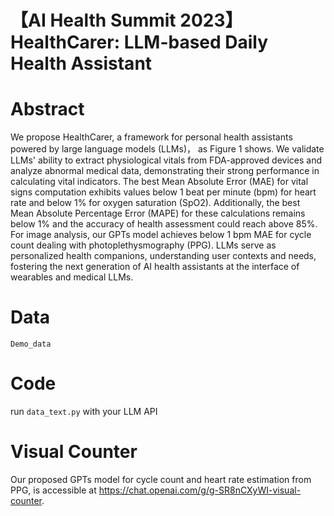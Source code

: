 # 【AI Health Summit 2023】HealthCarer: LLM-based Daily Health Assistant 

# Abstract
We propose HealthCarer, a framework for personal health assistants powered by large language models (LLMs)， as Figure 1 shows. We validate LLMs' ability to extract physiological vitals from FDA-approved devices and analyze abnormal medical data, demonstrating their strong performance in calculating vital indicators. The best Mean Absolute Error (MAE) for vital signs computation exhibits values below 1 beat per minute (bpm) for heart rate and below 1% for oxygen saturation (SpO2). Additionally, the best Mean Absolute Percentage Error (MAPE) for these calculations remains below 1% and the accuracy of health assessment could reach above 85%. For image analysis, our GPTs model achieves below 1 bpm MAE for cycle count dealing with photoplethysmography (PPG).  LLMs serve as personalized health companions, understanding user contexts and needs, fostering the next generation of AI health assistants at the interface of wearables and medical LLMs.

# Data
```Demo_data```

# Code
run ```data_text.py``` with your LLM API

# Visual Counter   
Our proposed GPTs model for cycle count and heart rate estimation from PPG,  is accessible at https://chat.openai.com/g/g-SR8nCXyWI-visual-counter.



